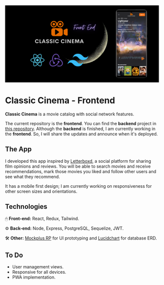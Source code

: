 ![Classic Cinema](./documents/Frontend.png)

# Classic Cinema - Frontend

**Classic Cinema** is a movie catalog with social network features.

The current repository is the **frontend**. You can find the **backend** project in [this repository](https://github.com/matiasjaliff/classic-cinema-api). Although the **backend** is finished, I am currently working in the **frontend**. So, I will share the updates and announce when it's deployed.

## The App

I developed this app inspired by [Letterboxd](https://letterboxd.com/), a social platform for sharing film opinions and reviews. You will be able to search movies and receive recommendations, mark those movies you liked and follow other users and see what they recommend.

It has a mobile first design; I am currently working on responsiveness for other screen sizes and orientations.

## Technologies

🖱 **Front-end:** React, Redux, Tailwind.

⚙️ **Back-end:** Node, Express, PostgreSQL, Sequelize, JWT.

🛠 **Other:** [Mockplus RP](https://rp.mockplus.com/) for UI prototyping and [Lucidchart](https://www.lucidchart.com/pages/es) for database ERD.

## To Do
- User management views.
- Responsive for all devices.
- PWA implementation.